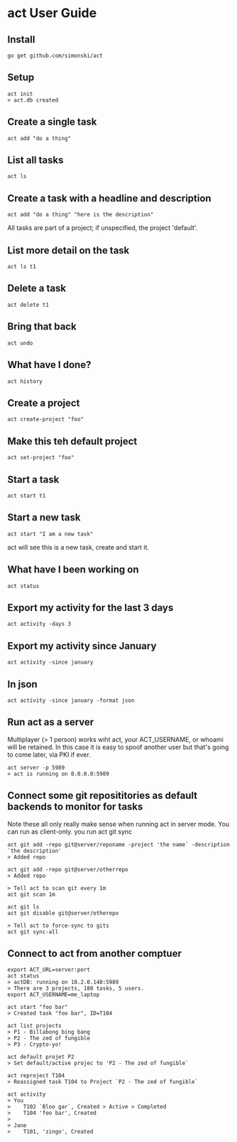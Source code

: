 # act User Guide

## Install

    go get github.com/simonski/act

## Setup

    act init
    > act.db created

## Create a single task

    act add "do a thing"

## List all tasks

    act ls

## Create a task with a headline and description

    act add "do a thing" "here is the description"

All tasks are part of a project; if unspecified, the project 'default'.

## List more detail on the task

    act ls t1

## Delete a task

    act delete t1

## Bring that back

    act undo

## What have I done?

    act history

## Create a project

    act create-project "foo"

## Make this teh default project

    act set-project "foo"

## Start a task

    act start t1

## Start a new task

    act start "I am a new task"

act will see this is a new task, create and start it.

## What have I been working on

    act status

## Export my activity for the last 3 days

    act activity -days 3

## Export my activity since January
    
    act activity -since january

## In json

    act activity -since january -format json

## Run act as a server

Multiplayer (> 1 person) works wiht act, your ACT_USERNAME, or whoami will be retained. In this case 
it is easy to spoof another user but that's going to come later, via PKI if ever.

    act server -p 5989
    > act is running on 0.0.0.0:5989

## Connect some git reposititories as default backends to monitor for tasks

Note these all only really make sense when running act in server mode. You can run as client-only.
you run act git sync

    act git add -repo git@server/reponame -project 'the name` -description `the description'
    > Added repo

    act git add -repo git@server/otherrepo 
    > Added repo

    > Tell act to scan git every 1m
    act git scan 1m

    act git ls
    act git disable git@server/otherepo

    > Tell act to force-sync to gits
    act git sync-all


## Connect to act from another comptuer

    export ACT_URL=server:port
    act status
    > actDB: running on 10.2.0.140:5989
    > There are 3 projects, 180 tasks, 5 users.
    export ACT_USERNAME=me_laptop
    
    act start "foo bar"
    > Created task "foo bar", ID=T104
    
    act list projects
    > P1 - Billabong bing bang
    > P2 - The zed of fungible
    > P3 - Crypto-yo!

    act default projet P2
    > Set default/active projec to 'P2 - The zed of fungible`
    
    act reproject T104 
    > Reassigned task T104 to Project `P2 - The zed of fungible`

    act activity
    > You 
    >    T102 `Bloo gar`, Created > Active > Completed
    >    T104 'foo bar', Created
    > 
    > Jane
    >    T101, 'zingo', Created
      



